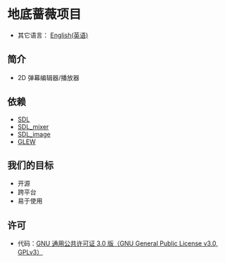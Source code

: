# 地底蔷薇项目
- 其它语言： [English(英语)](./README.md)

## 简介
- 2D 弹幕编辑器/播放器

## 依赖
- [SDL](https://www.libsdl.org/)
- [SDL_mixer](https://www.libsdl.org/projects/SDL_mixer/)
- [SDL_image](https://www.libsdl.org/projects/SDL_image/)
- [GLEW](http://glew.sourceforge.net/)

## 我们的目标
- 开源
- 跨平台
- 易于使用

## 许可
- 代码：[GNU 通用公共许可证 3.0 版（GNU General Public License v3.0, GPLv3）](./license.txt)
